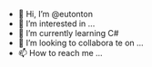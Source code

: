  -  👋 Hi, I’m @eutonton 
- 👀 I’m interested in ...   
- 🌱 I’m currently learning C#
- 💞️ I’m looking to collabora       te on ...  
- 📫 How to reach me ...

<!---
eutonton/eutonton is a ✨ special ✨ repository because its `README.md` (this file) appears on your GitHub profile.
You can click the Preview link to take a look at your changes.
--->
